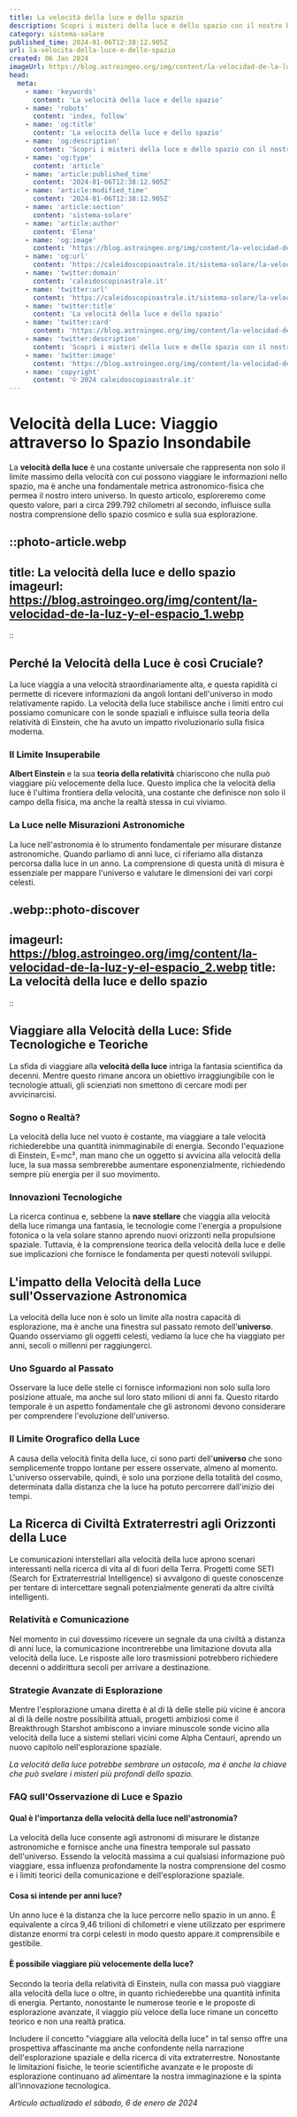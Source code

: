 ```yaml
---
title: La velocità della luce e dello spazio
description: Scopri i misteri della luce e dello spazio con il nostro blog in italiano; velocità della luce, viaggi nello spazio e più ancora!
category: sistema-solare
published_time: 2024-01-06T12:38:12.905Z
url: la-velocita-della-luce-e-dello-spazio
created: 06 Jan 2024
imageUrl: https://blog.astroingeo.org/img/content/la-velocidad-de-la-luz-y-el-espacio_1.webp
head:
  meta:
    - name: 'keywords'
      content: 'La velocità della luce e dello spazio'
    - name: 'robots'
      content: 'index, follow'
    - name: 'og:title'
      content: 'La velocità della luce e dello spazio'
    - name: 'og:description'
      content: 'Scopri i misteri della luce e dello spazio con il nostro blog in italiano; velocità della luce, viaggi nello spazio e più ancora!'
    - name: 'og:type'
      content: 'article'
    - name: 'article:published_time'
      content: '2024-01-06T12:38:12.905Z'
    - name: 'article:modified_time'
      content: '2024-01-06T12:38:12.905Z'
    - name: 'article:section'
      content: 'sistema-solare'
    - name: 'article:author'
      content: 'Elena'
    - name: 'og:image'
      content: 'https://blog.astroingeo.org/img/content/la-velocidad-de-la-luz-y-el-espacio_1.webp'
    - name: 'og:url'
      content: 'https://caleidoscopioastrale.it/sistema-solare/la-velocita-della-luce-e-dello-spazio'
    - name: 'twitter:domain'
      content: 'caleidoscopioastrale.it'
    - name: 'twitter:url'
      content: 'https://caleidoscopioastrale.it/sistema-solare/la-velocita-della-luce-e-dello-spazio'
    - name: 'twitter:title'
      content: 'La velocità della luce e dello spazio'
    - name: 'twitter:card'
      content: 'https://blog.astroingeo.org/img/content/la-velocidad-de-la-luz-y-el-espacio_1.webp'
    - name: 'twitter:description'
      content: 'Scopri i misteri della luce e dello spazio con il nostro blog in italiano; velocità della luce, viaggi nello spazio e più ancora!'
    - name: 'twitter:image'
      content: 'https://blog.astroingeo.org/img/content/la-velocidad-de-la-luz-y-el-espacio_1.webp'
    - name: 'copyright'
      content: '© 2024 caleidoscopioastrale.it'
---
```

# Velocità della Luce: Viaggio attraverso lo Spazio Insondabile

La **velocità della luce** è una costante universale che rappresenta non solo il limite massimo della velocità con cui possono viaggiare le informazioni nello spazio, ma è anche una fondamentale metrica astronomico-fisica che permea il nostro intero universo. In questo articolo, esploreremo come questo valore, pari a circa 299.792 chilometri al secondo, influisce sulla nostra comprensione dello spazio cosmico e sulla sua esplorazione.

::photo-article.webp
---
title: La velocità della luce e dello spazio
imageurl: https://blog.astroingeo.org/img/content/la-velocidad-de-la-luz-y-el-espacio_1.webp
---
::

## Perché la Velocità della Luce è così Cruciale?

La luce viaggia a una velocità straordinariamente alta, e questa rapidità ci permette di ricevere informazioni da angoli lontani dell'universo in modo relativamente rapido. La velocità della luce stabilisce anche i limiti entro cui possiamo comunicare con le sonde spaziali e influisce sulla teoria della relatività di Einstein, che ha avuto un impatto rivoluzionario sulla fisica moderna.

### Il Limite Insuperabile

**Albert Einstein** e la sua **teoria della relatività** chiariscono che nulla può viaggiare più velocemente della luce. Questo implica che la velocità della luce è l'ultima frontiera della velocità, una costante che definisce non solo il campo della fisica, ma anche la realtà stessa in cui viviamo.

### La Luce nelle Misurazioni Astronomiche

La luce nell'astronomia è lo strumento fondamentale per misurare distanze astronomiche. Quando parliamo di anni luce, ci riferiamo alla distanza percorsa dalla luce in un anno. La comprensione di questa unità di misura è essenziale per mappare l'universo e valutare le dimensioni dei vari corpi celesti.

.webp::photo-discover
---
imageurl: https://blog.astroingeo.org/img/content/la-velocidad-de-la-luz-y-el-espacio_2.webp
title: La velocità della luce e dello spazio
---
::

## Viaggiare alla Velocità della Luce: Sfide Tecnologiche e Teoriche

La sfida di viaggiare alla **velocità della luce** intriga la fantasia scientifica da decenni. Mentre questo rimane ancora un obiettivo irraggiungibile con le tecnologie attuali, gli scienziati non smettono di cercare modi per avvicinarcisi.

### Sogno o Realtà?

La velocità della luce nel vuoto è costante, ma viaggiare a tale velocità richiederebbe una quantità inimmaginabile di energia. Secondo l'equazione di Einstein, E=mc², man mano che un oggetto si avvicina alla velocità della luce, la sua massa sembrerebbe aumentare esponenzialmente, richiedendo sempre più energia per il suo movimento.

### Innovazioni Tecnologiche

La ricerca continua e, sebbene la **nave stellare** che viaggia alla velocità della luce rimanga una fantasia, le tecnologie come l'energia a propulsione fotonica o la vela solare stanno aprendo nuovi orizzonti nella propulsione spaziale. Tuttavia, è la comprensione teorica della velocità della luce e delle sue implicazioni che fornisce le fondamenta per questi notevoli sviluppi.

## L'impatto della Velocità della Luce sull'Osservazione Astronomica

La velocità della luce non è solo un limite alla nostra capacità di esplorazione, ma è anche una finestra sul passato remoto dell'**universo**. Quando osserviamo gli oggetti celesti, vediamo la luce che ha viaggiato per anni, secoli o millenni per raggiungerci.

### Uno Sguardo al Passato

Osservare la luce delle stelle ci fornisce informazioni non solo sulla loro posizione attuale, ma anche sul loro stato milioni di anni fa. Questo ritardo temporale è un aspetto fondamentale che gli astronomi devono considerare per comprendere l'evoluzione dell'universo.

### Il Limite Orografico della Luce

A causa della velocità finita della luce, ci sono parti dell'**universo** che sono semplicemente troppo lontane per essere osservate, almeno al momento. L'universo osservabile, quindi, è solo una porzione della totalità del cosmo, determinata dalla distanza che la luce ha potuto percorrere dall'inizio dei tempi.

## La Ricerca di Civiltà Extraterrestri agli Orizzonti della Luce

Le comunicazioni interstellari alla velocità della luce aprono scenari interessanti nella ricerca di vita al di fuori della Terra. Progetti come SETI (Search for Extraterrestrial Intelligence) si avvalgono di queste conoscenze per tentare di intercettare segnali potenzialmente generati da altre civiltà intelligenti.

### Relatività e Comunicazione

Nel momento in cui dovessimo ricevere un segnale da una civiltà a distanza di anni luce, la comunicazione incontrerebbe una limitazione dovuta alla velocità della luce. Le risposte alle loro trasmissioni potrebbero richiedere decenni o addirittura secoli per arrivare a destinazione.

### Strategie Avanzate di Esplorazione

Mentre l'esplorazione umana diretta è al di là delle stelle più vicine è ancora al di là delle nostre possibilità attuali, progetti ambiziosi come il Breakthrough Starshot ambiscono a inviare minuscole sonde vicino alla velocità della luce a sistemi stellari vicini come Alpha Centauri, aprendo un nuovo capitolo nell'esplorazione spaziale.

*La velocità della luce potrebbe sembrare un ostacolo, ma è anche la chiave che può svelare i misteri più profondi dello spazio.*

### FAQ sull'Osservazione di Luce e Spazio

#### Qual è l'importanza della velocità della luce nell'astronomia?
La velocità della luce consente agli astronomi di misurare le distanze astronomiche e fornisce anche una finestra temporale sul passato dell'universo. Essendo la velocità massima a cui qualsiasi informazione può viaggiare, essa influenza profondamente la nostra comprensione del cosmo e i limiti teorici della comunicazione e dell'esplorazione spaziale.

#### Cosa si intende per anni luce?
Un anno luce è la distanza che la luce percorre nello spazio in un anno. È equivalente a circa 9,46 trilioni di chilometri e viene utilizzato per esprimere distanze enormi tra corpi celesti in modo questo appare.it comprensibile e gestibile.

#### È possibile viaggiare più velocemente della luce?
Secondo la teoria della relatività di Einstein, nulla con massa può viaggiare alla velocità della luce o oltre, in quanto richiederebbe una quantità infinita di energia. Pertanto, nonostante le numerose teorie e le proposte di esplorazione avanzate, il viaggio più veloce della luce rimane un concetto teorico e non una realtà pratica.

Includere il concetto "viaggiare alla velocità della luce" in tal senso offre una prospettiva affascinante ma anche confondente nella narrazione dell'esplorazione spaziale e della ricerca di vita extraterrestre. Nonostante le limitazioni fisiche, le teorie scientifiche avanzate e le proposte di esplorazione continuano ad alimentare la nostra immaginazione e la spinta all'innovazione tecnologica.

_Artículo actualizado el sábado, 6 de enero de 2024_